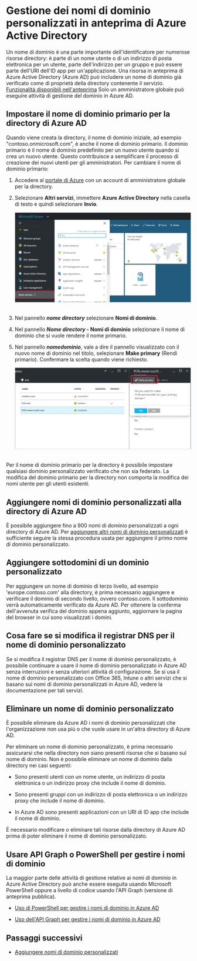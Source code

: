 <properties
	pageTitle="Gestione dei nomi di dominio personalizzati in anteprima di Azure Active Directory | Microsoft Azure"
	description="Concetti relativi alla gestione e procedure dettagliate per gestire un nome di dominio in Azure Active Directory"
	services="active-directory"
	documentationCenter=""
	authors="jeffsta"
	manager="femila"
	editor=""/>  

<tags
	ms.service="active-directory"
	ms.workload="identity"
	ms.tgt_pltfrm="na"
	ms.devlang="na"
	ms.topic="article"
	ms.date="09/12/2016"
	ms.author="curtand;jeffsta"/>  

# Gestione dei nomi di dominio personalizzati in anteprima di Azure Active Directory

Un nome di dominio è una parte importante dell'identificatore per numerose risorse directory: è parte di un nome utente o di un indirizzo di posta elettronica per un utente, parte dell'indirizzo per un gruppo e può essere parte dell'URI dell'ID app per un'applicazione. Una risorsa in anteprima di Azure Active Directory (Azure AD) può includere un nome di dominio già verificato come di proprietà della directory contenente il servizio. [Funzionalità disponibili nell'anteprima](active-directory-preview-explainer.md) Solo un amministratore globale può eseguire attività di gestione del dominio in Azure AD.

## Impostare il nome di dominio primario per la directory di Azure AD

Quando viene creata la directory, il nome di dominio iniziale, ad esempio "contoso.onmicrosoft.com", è anche il nome di dominio primario. Il dominio primario è il nome di dominio predefinito per un nuovo utente quando si crea un nuovo utente. Questo contribuisce a semplificare il processo di creazione dei nuovi utenti per gli amministratori. Per cambiare il nome di dominio primario:

1.  Accedere al [portale di Azure](https://portal.azure.com) con un account di amministratore globale per la directory.

2.  Selezionare **Altri servizi**, immettere **Azure Active Directory** nella casella di testo e quindi selezionare **Invio**.

    ![Apertura di Gestione utenti](./media/active-directory-domains-add-azure-portal/user-management.png)  

3. Nel pannello ***nome directory*** selezionare **Nomi di dominio**.

4. Nel pannello ***Nome directory* - Nomi di dominio** selezionare il nome di dominio che si vuole rendere il nome primario.

5.  Nel pannello ***nomedominio***, vale a dire il pannello visualizzato con il nuovo nome di dominio nel titolo, selezionare **Make primary** (Rendi primario). Confermare la scelta quando viene richiesto.

    ![Rendere primario un nome di dominio](./media/active-directory-domains-manage-azure-portal/make-primary.png)  

Per il nome di dominio primario per la directory è possibile impostare qualsiasi dominio personalizzato verificato che non sia federato. La modifica del dominio primario per la directory non comporta la modifica dei nomi utente per gli utenti esistenti.

## Aggiungere nomi di dominio personalizzati alla directory di Azure AD

È possibile aggiungere fino a 900 nomi di dominio personalizzati a ogni directory di Azure AD. Per [aggiungere altri nomi di dominio personalizzati](active-directory-domains-add-azure-portal.md) è sufficiente seguire la stessa procedura usata per aggiungere il primo nome di dominio personalizzato.

## Aggiungere sottodomini di un dominio personalizzato

Per aggiungere un nome di dominio di terzo livello, ad esempio 'europe.contoso.com' alla directory, è prima necessario aggiungere e verificare il dominio di secondo livello, ovvero contoso.com. Il sottodominio verrà automaticamente verificato da Azure AD. Per ottenere la conferma dell'avvenuta verifica del dominio appena aggiunto, aggiornare la pagina del browser in cui sono visualizzati i domini.

## Cosa fare se si modifica il registrar DNS per il nome di dominio personalizzato

Se si modifica il registrar DNS per il nome di dominio personalizzato, è possibile continuare a usare il nome di dominio personalizzato in Azure AD senza interruzioni e senza ulteriori attività di configurazione. Se si usa il nome di dominio personalizzato con Office 365, Intune o altri servizi che si basano sui nomi di dominio personalizzati in Azure AD, vedere la documentazione per tali servizi.

## Eliminare un nome di dominio personalizzato

È possibile eliminare da Azure AD i nomi di dominio personalizzati che l'organizzazione non usa più o che vuole usare in un'altra directory di Azure AD.

Per eliminare un nome di dominio personalizzato, è prima necessario assicurarsi che nella directory non siano presenti risorse che si basano sul nome di dominio. Non è possibile eliminare un nome di dominio dalla directory nei casi seguenti:

-   Sono presenti utenti con un nome utente, un indirizzo di posta elettronica o un indirizzo proxy che include il nome di dominio.

-   Sono presenti gruppi con un indirizzo di posta elettronica o un indirizzo proxy che include il nome di dominio.

-   In Azure AD sono presenti applicazioni con un URI di ID app che include il nome di dominio.

È necessario modificare o eliminare tali risorse dalla directory di Azure AD prima di poter eliminare il nome di dominio personalizzato.

## Usare API Graph o PowerShell per gestire i nomi di dominio

La maggior parte delle attività di gestione relative ai nomi di dominio in Azure Active Directory può anche essere eseguita usando Microsoft PowerShell oppure a livello di codice usando l'API Graph (versione di anteprima pubblica).

-   [Uso di PowerShell per gestire i nomi di dominio in Azure AD](https://msdn.microsoft.com/library/azure/e1ef403f-3347-4409-8f46-d72dafa116e0#BKMK_ManageDomains)

-   [Uso dell'API Graph per gestire i nomi di dominio in Azure AD](https://msdn.microsoft.com/Library/Azure/Ad/Graph/api/domains-operations)

## Passaggi successivi

-   [Aggiungere nomi di dominio personalizzati](active-directory-domains-add-azure-portal.md)

<!---HONumber=AcomDC_0914_2016-->